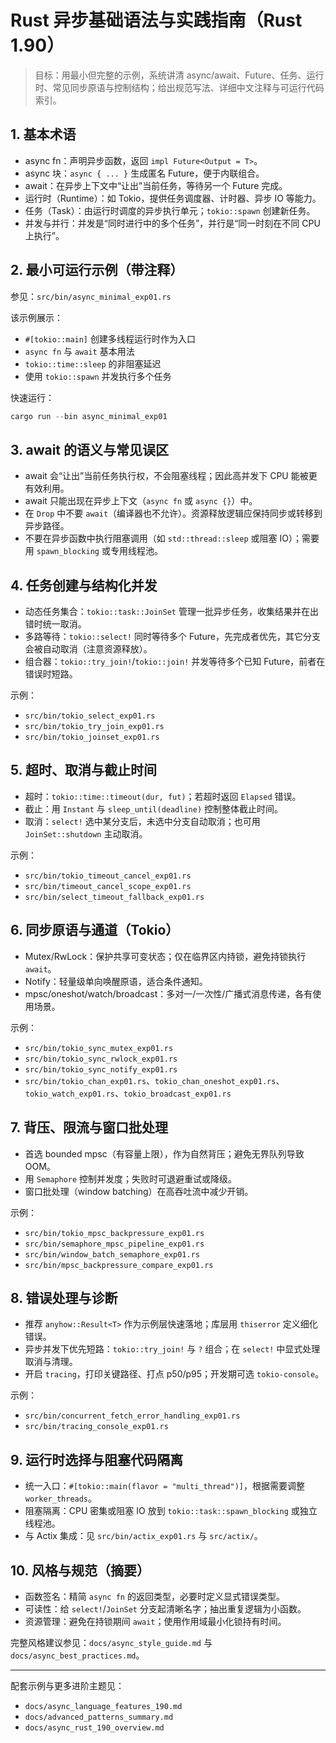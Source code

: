 # Rust 异步基础语法与实践指南（Rust 1.90）

> 目标：用最小但完整的示例，系统讲清 async/await、Future、任务、运行时、常见同步原语与控制结构；给出规范写法、详细中文注释与可运行代码索引。

## 1. 基本术语

- async fn：声明异步函数，返回 `impl Future<Output = T>`。
- async 块：`async { ... }` 生成匿名 Future，便于内联组合。
- await：在异步上下文中“让出”当前任务，等待另一个 Future 完成。
- 运行时（Runtime）：如 Tokio，提供任务调度器、计时器、异步 IO 等能力。
- 任务（Task）：由运行时调度的异步执行单元；`tokio::spawn` 创建新任务。
- 并发与并行：并发是“同时进行中的多个任务”，并行是“同一时刻在不同 CPU 上执行”。

## 2. 最小可运行示例（带注释）

参见：`src/bin/async_minimal_exp01.rs`

该示例展示：

- `#[tokio::main]` 创建多线程运行时作为入口
- `async fn` 与 `await` 基本用法
- `tokio::time::sleep` 的非阻塞延迟
- 使用 `tokio::spawn` 并发执行多个任务

快速运行：

```powershell
cargo run --bin async_minimal_exp01
```

## 3. await 的语义与常见误区

- await 会“让出”当前任务执行权，不会阻塞线程；因此高并发下 CPU 能被更有效利用。
- await 只能出现在异步上下文（`async fn` 或 `async {}`）中。
- 在 `Drop` 中不要 `await`（编译器也不允许）。资源释放逻辑应保持同步或转移到异步路径。
- 不要在异步函数中执行阻塞调用（如 `std::thread::sleep` 或阻塞 IO）；需要用 `spawn_blocking` 或专用线程池。

## 4. 任务创建与结构化并发

- 动态任务集合：`tokio::task::JoinSet` 管理一批异步任务，收集结果并在出错时统一取消。
- 多路等待：`tokio::select!` 同时等待多个 Future，先完成者优先，其它分支会被自动取消（注意资源释放）。
- 组合器：`tokio::try_join!`/`tokio::join!` 并发等待多个已知 Future，前者在错误时短路。

示例：

- `src/bin/tokio_select_exp01.rs`
- `src/bin/tokio_try_join_exp01.rs`
- `src/bin/tokio_joinset_exp01.rs`

## 5. 超时、取消与截止时间

- 超时：`tokio::time::timeout(dur, fut)`；若超时返回 `Elapsed` 错误。
- 截止：用 `Instant` 与 `sleep_until(deadline)` 控制整体截止时间。
- 取消：`select!` 选中某分支后，未选中分支自动取消；也可用 `JoinSet::shutdown` 主动取消。

示例：

- `src/bin/tokio_timeout_cancel_exp01.rs`
- `src/bin/timeout_cancel_scope_exp01.rs`
- `src/bin/select_timeout_fallback_exp01.rs`

## 6. 同步原语与通道（Tokio）

- Mutex/RwLock：保护共享可变状态；仅在临界区内持锁，避免持锁执行 `await`。
- Notify：轻量级单向唤醒原语，适合条件通知。
- mpsc/oneshot/watch/broadcast：多对一/一次性/广播式消息传递，各有使用场景。

示例：

- `src/bin/tokio_sync_mutex_exp01.rs`
- `src/bin/tokio_sync_rwlock_exp01.rs`
- `src/bin/tokio_sync_notify_exp01.rs`
- `src/bin/tokio_chan_exp01.rs`、`tokio_chan_oneshot_exp01.rs`、`tokio_watch_exp01.rs`、`tokio_broadcast_exp01.rs`

## 7. 背压、限流与窗口批处理

- 首选 bounded mpsc（有容量上限），作为自然背压；避免无界队列导致 OOM。
- 用 `Semaphore` 控制并发度；失败时可退避重试或降级。
- 窗口批处理（window batching）在高吞吐流中减少开销。

示例：

- `src/bin/tokio_mpsc_backpressure_exp01.rs`
- `src/bin/semaphore_mpsc_pipeline_exp01.rs`
- `src/bin/window_batch_semaphore_exp01.rs`
- `src/bin/mpsc_backpressure_compare_exp01.rs`

## 8. 错误处理与诊断

- 推荐 `anyhow::Result<T>` 作为示例层快速落地；库层用 `thiserror` 定义细化错误。
- 异步并发下优先短路：`tokio::try_join!` 与 `?` 组合；在 `select!` 中显式处理取消与清理。
- 开启 `tracing`，打印关键路径、打点 p50/p95；开发期可选 `tokio-console`。

示例：

- `src/bin/concurrent_fetch_error_handling_exp01.rs`
- `src/bin/tracing_console_exp01.rs`

## 9. 运行时选择与阻塞代码隔离

- 统一入口：`#[tokio::main(flavor = "multi_thread")]`，根据需要调整 `worker_threads`。
- 阻塞隔离：CPU 密集或阻塞 IO 放到 `tokio::task::spawn_blocking` 或独立线程池。
- 与 Actix 集成：见 `src/bin/actix_exp01.rs` 与 `src/actix/`。

## 10. 风格与规范（摘要）

- 函数签名：精简 `async fn` 的返回类型，必要时定义显式错误类型。
- 可读性：给 `select!`/`JoinSet` 分支起清晰名字；抽出重复逻辑为小函数。
- 资源管理：避免在持锁期间 `await`；使用作用域最小化锁持有时间。

完整风格建议参见：`docs/async_style_guide.md` 与 `docs/async_best_practices.md`。

---

配套示例与更多进阶主题见：

- `docs/async_language_features_190.md`
- `docs/advanced_patterns_summary.md`
- `docs/async_rust_190_overview.md`
